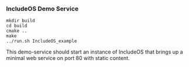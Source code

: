 ### IncludeOS Demo Service

```
mkdir build
cd build
cmake ..
make
../run.sh IncludeOS_example
```

This demo-service should start an instance of IncludeOS that brings up a minimal web service on port 80 with static content.
